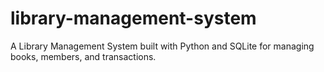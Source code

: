 # library-management-system
A Library Management System built with Python and SQLite for managing books, members, and transactions.
